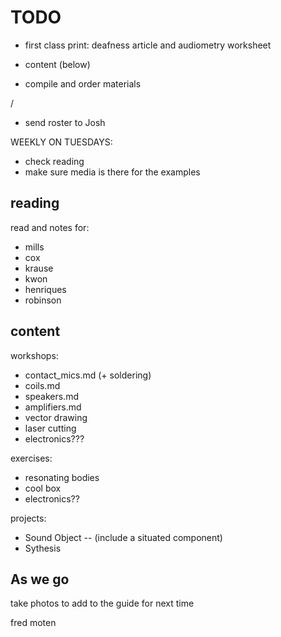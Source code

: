 # TODO

- first class print: deafness article and audiometry worksheet

- content (below)
- compile and order materials

/
- send roster to Josh


WEEKLY ON TUESDAYS:
- check reading
- make sure media is there for the examples


## reading

read and notes for:
- mills
- cox
- krause
- kwon
- henriques
- robinson



## content

workshops:
- contact_mics.md   (+ soldering)
- coils.md
- speakers.md
- amplifiers.md
- vector drawing
- laser cutting
- electronics???

exercises:
- resonating bodies
- cool box
- electronics??


projects:
- Sound Object -- (include a situated component)
- Sythesis



## As we go

take photos to add to the guide for next time


fred moten